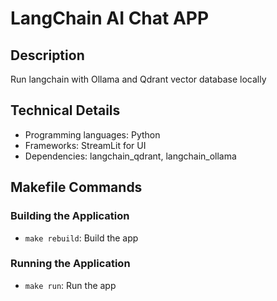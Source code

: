 # LangChain AI Chat APP

## Description

Run langchain with Ollama and Qdrant vector database locally

## Technical Details

* Programming languages: Python
* Frameworks: StreamLit for UI
* Dependencies: langchain_qdrant, langchain_ollama

## Makefile Commands

### Building the Application

* `make rebuild`: Build the app

### Running the Application

* `make run`: Run the app
